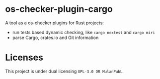 # os-checker-plugin-cargo

A tool as a os-checker plugins for Rust projects:

* run tests based dynamic checking, like `cargo nextest` and `cargo miri`
* parse Cargo, crates.io and Git information


# Licenses

This project is under dual licensing `GPL-3.0 OR MulanPubL`.

